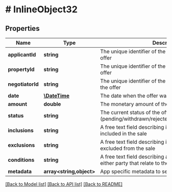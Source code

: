 # # InlineObject32

## Properties

Name | Type | Description | Notes
------------ | ------------- | ------------- | -------------
**applicantId** | **string** | The unique identifier of the applicant associated to the offer |
**propertyId** | **string** | The unique identifier of the property associated to the offer |
**negotiatorId** | **string** | The unique identifier of the negotiator associated to the offer | [optional]
**date** | [**\DateTime**](\DateTime.md) | The date when the offer was made |
**amount** | **double** | The monetary amount of the offer |
**status** | **string** | The current status of the offer (pending/withdrawn/rejected/accepted/noteOfInterest) |
**inclusions** | **string** | A free text field describing items that should be included in the sale | [optional]
**exclusions** | **string** | A free text field describing items that are explicitly excluded from the sale | [optional]
**conditions** | **string** | A free text field describing any other conditions set by either party that relate to the sale | [optional]
**metadata** | **array<string,object>** | App specific metadata to set against the offer | [optional]

[[Back to Model list]](../../README.md#models) [[Back to API list]](../../README.md#endpoints) [[Back to README]](../../README.md)
